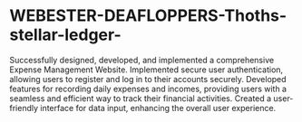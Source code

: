 # WEBESTER-DEAFLOPPERS-Thoths-stellar-ledger-

  Successfully designed, developed, and implemented a comprehensive Expense Management Website.
  Implemented secure user authentication, allowing users to register and log in to their accounts securely.
  Developed features for recording daily expenses and incomes, providing users with a seamless and efficient way to track their financial activities.
  Created a user-friendly interface for data input, enhancing the overall user experience.
        
